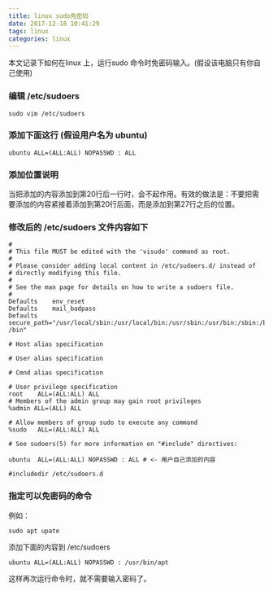 ```yaml
---
title: linux sudo免密码
date: 2017-12-18 10:41:29
tags: linux
categories: linux
---
```

本文记录下如何在linux 上，运行sudo 命令时免密码输入。(假设该电脑只有你自己使用)
<!-- more -->
### 编辑 /etc/sudoers
``` shell
sudo vim /etc/sudoers
```

### 添加下面这行 (假设用户名为 ubuntu)
``` shell
ubuntu ALL=(ALL:ALL) NOPASSWD : ALL
```

### 添加位置说明
当把添加的内容添加到第20行后一行时，会不起作用。有效的做法是：不要把需要添加的内容紧接着添加到第20行后面，而是添加到第27行之后的位置。

### 修改后的 /etc/sudoers 文件内容如下
``` shell
#
# This file MUST be edited with the 'visudo' command as root.
#
# Please consider adding local content in /etc/sudoers.d/ instead of
# directly modifying this file.
#
# See the man page for details on how to write a sudoers file.
#
Defaults    env_reset
Defaults    mail_badpass
Defaults    secure_path="/usr/local/sbin:/usr/local/bin:/usr/sbin:/usr/bin:/sbin:/bin:/snap    /bin"

# Host alias specification

# User alias specification

# Cmnd alias specification

# User privilege specification
root    ALL=(ALL:ALL) ALL
# Members of the admin group may gain root privileges
%admin ALL=(ALL) ALL

# Allow members of group sudo to execute any command
%sudo   ALL=(ALL:ALL) ALL

# See sudoers(5) for more information on "#include" directives:

ubuntu  ALL=(ALL:ALL) NOPASSWD : ALL # <- 用户自己添加的内容

#includedir /etc/sudoers.d
```

### 指定可以免密码的命令
例如：
``` shell
sudo apt upate
```

添加下面的内容到 /etc/sudoers
``` shell
ubuntu ALL=(ALL:ALL) NOPASSWD : /usr/bin/apt
```
这样再次运行命令时，就不需要输入密码了。
